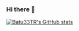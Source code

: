 ### Hi there 👋

<!--
**Batu33TR/Batu33TR** is a ✨ _special_ ✨ repository because its `README.md` (this file) appears on your GitHub profile.

Here are some ideas to get you started:

- 🔭 I’m currently working on ...
- 🌱 I’m currently learning ...
- 👯 I’m looking to collaborate on ...
- 🤔 I’m looking for help with ...
- 💬 Ask me about ...
- 📫 How to reach me: ...
- 😄 Pronouns: ...
- ⚡ Fun fact: ...
-->
[![Batu33TR's GitHub stats](https://github-readme-stats.vercel.app/api?username=Batu33TR)](https://github.com/anuraghazra/github-readme-stats)
